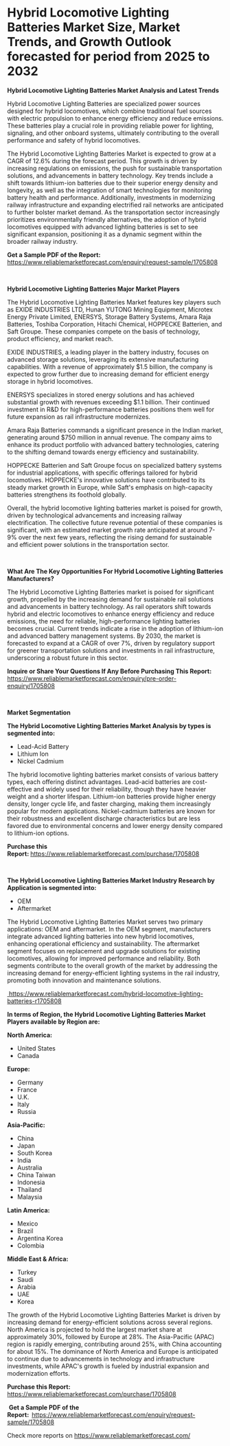 <p><h1>Hybrid Locomotive Lighting Batteries Market Size, Market Trends, and Growth Outlook forecasted for period from 2025 to 2032</h1></p><p><strong>Hybrid Locomotive Lighting Batteries Market Analysis and Latest Trends</strong></p>
<p><p>Hybrid Locomotive Lighting Batteries are specialized power sources designed for hybrid locomotives, which combine traditional fuel sources with electric propulsion to enhance energy efficiency and reduce emissions. These batteries play a crucial role in providing reliable power for lighting, signaling, and other onboard systems, ultimately contributing to the overall performance and safety of hybrid locomotives.</p><p>The Hybrid Locomotive Lighting Batteries Market is expected to grow at a CAGR of 12.6% during the forecast period. This growth is driven by increasing regulations on emissions, the push for sustainable transportation solutions, and advancements in battery technology. Key trends include a shift towards lithium-ion batteries due to their superior energy density and longevity, as well as the integration of smart technologies for monitoring battery health and performance. Additionally, investments in modernizing railway infrastructure and expanding electrified rail networks are anticipated to further bolster market demand. As the transportation sector increasingly prioritizes environmentally friendly alternatives, the adoption of hybrid locomotives equipped with advanced lighting batteries is set to see significant expansion, positioning it as a dynamic segment within the broader railway industry.</p></p>
<p><strong>Get a Sample PDF of the Report:&nbsp;</strong> <a href="https://www.reliablemarketforecast.com/enquiry/request-sample/1705808?utm_campaign=1080&utm_medium=2&utm_source=Github&utm_content=ia&utm_term=10012025&utm_id=hybrid-locomotive-lighting-batteries">https://www.reliablemarketforecast.com/enquiry/request-sample/1705808</a></p>
<p>&nbsp;</p>
<p><strong>Hybrid Locomotive Lighting Batteries Major Market Players</strong></p>
<p><p>The Hybrid Locomotive Lighting Batteries Market features key players such as EXIDE INDUSTRIES LTD, Hunan YUTONG Mining Equipment, Microtex Energy Private Limited, ENERSYS, Storage Battery Systems, Amara Raja Batteries, Toshiba Corporation, Hitachi Chemical, HOPPECKE Batterien, and Saft Groupe. These companies compete on the basis of technology, product efficiency, and market reach.</p><p>EXIDE INDUSTRIES, a leading player in the battery industry, focuses on advanced storage solutions, leveraging its extensive manufacturing capabilities. With a revenue of approximately $1.5 billion, the company is expected to grow further due to increasing demand for efficient energy storage in hybrid locomotives.</p><p>ENERSYS specializes in stored energy solutions and has achieved substantial growth with revenues exceeding $1.1 billion. Their continued investment in R&D for high-performance batteries positions them well for future expansion as rail infrastructure modernizes.</p><p>Amara Raja Batteries commands a significant presence in the Indian market, generating around $750 million in annual revenue. The company aims to enhance its product portfolio with advanced battery technologies, catering to the shifting demand towards energy efficiency and sustainability.</p><p>HOPPECKE Batterien and Saft Groupe focus on specialized battery systems for industrial applications, with specific offerings tailored for hybrid locomotives. HOPPECKE's innovative solutions have contributed to its steady market growth in Europe, while Saft's emphasis on high-capacity batteries strengthens its foothold globally.</p><p>Overall, the hybrid locomotive lighting batteries market is poised for growth, driven by technological advancements and increasing railway electrification. The collective future revenue potential of these companies is significant, with an estimated market growth rate anticipated at around 7-9% over the next few years, reflecting the rising demand for sustainable and efficient power solutions in the transportation sector.</p></p>
<p>&nbsp;</p>
<p><strong>What Are The Key Opportunities For Hybrid Locomotive Lighting Batteries Manufacturers?</strong></p>
<p><p>The Hybrid Locomotive Lighting Batteries market is poised for significant growth, propelled by the increasing demand for sustainable rail solutions and advancements in battery technology. As rail operators shift towards hybrid and electric locomotives to enhance energy efficiency and reduce emissions, the need for reliable, high-performance lighting batteries becomes crucial. Current trends indicate a rise in the adoption of lithium-ion and advanced battery management systems. By 2030, the market is forecasted to expand at a CAGR of over 7%, driven by regulatory support for greener transportation solutions and investments in rail infrastructure, underscoring a robust future in this sector.</p></p>
<p><strong>Inquire or Share Your Questions If Any Before Purchasing This Report:</strong> <a href="https://www.reliablemarketforecast.com/enquiry/pre-order-enquiry/1705808?utm_campaign=1080&utm_medium=2&utm_source=Github&utm_content=ia&utm_term=10012025&utm_id=hybrid-locomotive-lighting-batteries">https://www.reliablemarketforecast.com/enquiry/pre-order-enquiry/1705808</a></p>
<p>&nbsp;</p>
<p><strong>Market Segmentation</strong></p>
<p><strong>The Hybrid Locomotive Lighting Batteries Market Analysis by types is segmented into:</strong></p>
<p><ul><li>Lead-Acid Battery</li><li>Lithium Ion</li><li>Nickel Cadmium</li></ul></p>
<p><p>The hybrid locomotive lighting batteries market consists of various battery types, each offering distinct advantages. Lead-acid batteries are cost-effective and widely used for their reliability, though they have heavier weight and a shorter lifespan. Lithium-ion batteries provide higher energy density, longer cycle life, and faster charging, making them increasingly popular for modern applications. Nickel-cadmium batteries are known for their robustness and excellent discharge characteristics but are less favored due to environmental concerns and lower energy density compared to lithium-ion options.</p></p>
<p><strong>Purchase this Report:&nbsp;</strong><a href="https://www.reliablemarketforecast.com/purchase/1705808?utm_campaign=1080&utm_medium=2&utm_source=Github&utm_content=ia&utm_term=10012025&utm_id=hybrid-locomotive-lighting-batteries">https://www.reliablemarketforecast.com/purchase/1705808</a></p>
<p>&nbsp;</p>
<p><strong>The Hybrid Locomotive Lighting Batteries Market Industry Research by Application is segmented into:</strong></p>
<p><ul><li>OEM</li><li>Aftermarket</li></ul></p>
<p><p>The Hybrid Locomotive Lighting Batteries Market serves two primary applications: OEM and aftermarket. In the OEM segment, manufacturers integrate advanced lighting batteries into new hybrid locomotives, enhancing operational efficiency and sustainability. The aftermarket segment focuses on replacement and upgrade solutions for existing locomotives, allowing for improved performance and reliability. Both segments contribute to the overall growth of the market by addressing the increasing demand for energy-efficient lighting systems in the rail industry, promoting both innovation and maintenance solutions.</p></p>
<p><a href="https://www.reliablemarketforecast.com/hybrid-locomotive-lighting-batteries-r1705808?utm_campaign=1080&utm_medium=2&utm_source=Github&utm_content=ia&utm_term=10012025&utm_id=hybrid-locomotive-lighting-batteries">&nbsp;https://www.reliablemarketforecast.com/hybrid-locomotive-lighting-batteries-r1705808</a></p>
<p><strong>In terms of Region, the Hybrid Locomotive Lighting Batteries Market Players available by Region are:</strong></p>
<p>
    <p> <strong> North America: </strong>
        <ul>
            <li>United States</li>
            <li>Canada</li>
        </ul>
        </p> 
    <p> <strong> Europe: </strong>
        <ul>
            <li>Germany</li>
            <li>France</li>
            <li>U.K.</li>
            <li>Italy</li>
            <li>Russia</li>
        </ul>
        </p> 
    <p> <strong> Asia-Pacific: </strong>
        <ul>
            <li>China</li>
            <li>Japan</li>
            <li>South Korea</li>
            <li>India</li>
            <li>Australia</li>
            <li>China Taiwan</li>
            <li>Indonesia</li>
            <li>Thailand</li>
            <li>Malaysia</li>
        </ul>
        </p> 
    <p> <strong> Latin America: </strong>
        <ul>
            <li>Mexico</li>
            <li>Brazil</li>
            <li>Argentina Korea</li>
            <li>Colombia</li>
        </ul>
        </p> 
    <p> <strong> Middle East & Africa: </strong>
        <ul>
            <li>Turkey</li>
            <li>Saudi</li>
            <li>Arabia</li>
            <li>UAE</li>
            <li>Korea</li>
        </ul>
    </p>
    </p>
<p><p>The growth of the Hybrid Locomotive Lighting Batteries Market is driven by increasing demand for energy-efficient solutions across several regions. North America is projected to hold the largest market share at approximately 30%, followed by Europe at 28%. The Asia-Pacific (APAC) region is rapidly emerging, contributing around 25%, with China accounting for about 15%. The dominance of North America and Europe is anticipated to continue due to advancements in technology and infrastructure investments, while APAC's growth is fueled by industrial expansion and modernization efforts.</p></p>
<p><strong>Purchase this Report: </strong><a href="https://www.reliablemarketforecast.com/purchase/1705808?utm_campaign=1080&utm_medium=2&utm_source=Github&utm_content=ia&utm_term=10012025&utm_id=hybrid-locomotive-lighting-batteries">https://www.reliablemarketforecast.com/purchase/1705808</a></p>
<p>&nbsp;<strong>Get a Sample PDF of the Report:&nbsp;&nbsp;</strong><a href="https://www.reliablemarketforecast.com/enquiry/request-sample/1705808?utm_campaign=1080&utm_medium=2&utm_source=Github&utm_content=ia&utm_term=10012025&utm_id=hybrid-locomotive-lighting-batteries">https://www.reliablemarketforecast.com/enquiry/request-sample/1705808</a></p>
<p><strong></strong></p>
<p>Check more reports on <a href="https://www.reliablemarketforecast.com/?utm_campaign=1080&utm_medium=2&utm_source=Github&utm_content=ia&utm_term=10012025&utm_id=hybrid-locomotive-lighting-batteries">https://www.reliablemarketforecast.com/</a></p>